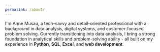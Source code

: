 ```yaml
---
permalink: /about/
---
```


I'm Anne Musau, a tech-savvy and detail-oriented professional with a background in data analysis, digital systems, and customer-focused problem solving. Currently transitioning into data analysis, I bring a strong foundation in analytical skills and problem-solving ability - all built on my experience in **Python**, **SQL**, **Excel**, and **web development**.


